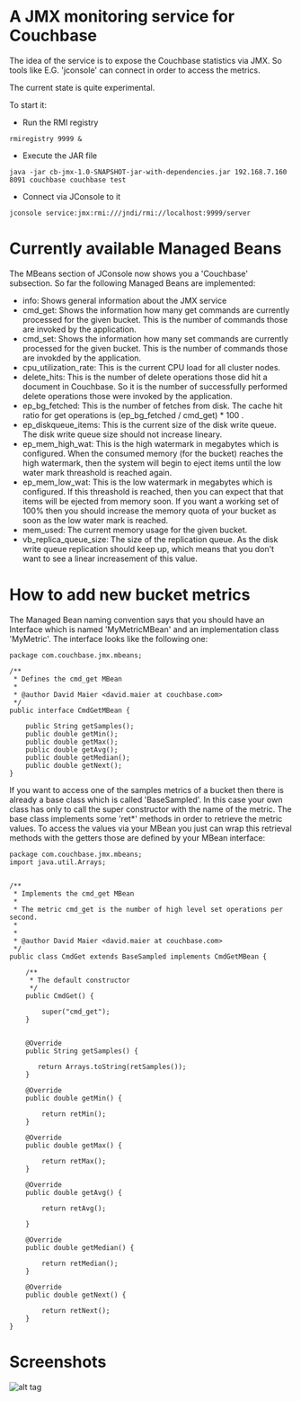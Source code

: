 # A JMX monitoring service for Couchbase

The idea of the service is to expose the Couchbase statistics via JMX. So tools like E.G. 'jconsole' can connect in order to access the metrics.

The current state is quite experimental.

To start it:

* Run the RMI registry
```
rmiregistry 9999 &
```

* Execute the JAR file
```
java -jar cb-jmx-1.0-SNAPSHOT-jar-with-dependencies.jar 192.168.7.160 8091 couchbase couchbase test
```

* Connect via JConsole to it
```
jconsole service:jmx:rmi:///jndi/rmi://localhost:9999/server
```


# Currently available Managed Beans
The MBeans section of JConsole now shows you a 'Couchbase' subsection. So far the following Managed Beans are implemented:

* info: Shows general information about the JMX service
* cmd_get: Shows the information how many get commands are currently processed for the given bucket. This is the number of commands those are invoked by the application.
* cmd_set: Shows the information how many set commands are currently processed for the given bucket. This is the number of commands those are invokded by the application.
* cpu_utilization_rate: This is the current CPU load for all cluster nodes.
* delete_hits: This is the number of delete operations those did hit a document in Couchbase. So it is the number of successfully performed delete operations those were invoked by the application.
* ep_bg_fetched: This is the number of fetches from disk. The cache hit ratio for get operations is (ep_bg_fetched / cmd_get) * 100 .
* ep_diskqueue_items: This is the current size of the disk write queue. The disk write queue size should not increase lineary.
* ep_mem_high_wat: This is the high watermark in megabytes which is configured. When the consumed memory (for the bucket) reaches the high watermark, then the system will begin to eject items until the low water mark threashold is reached again.
* ep_mem_low_wat: This is the low watermark in megabytes which is configured. If this threashold is reached, then you can expect that that items will be ejected from memory soon. If you want a working set of 100% then you should increase the memory quota of your bucket as soon as the low water mark is reached.
* mem_used: The current memory usage for the given bucket.
* vb_replica_queue_size: The size of the replication queue. As the disk write queue replication should keep up, which means that you don't want to see a linear increasement of this value.

# How to add new bucket metrics

The Managed Bean naming convention says that you should have an Interface which is named 'MyMetricMBean' and an implementation class 'MyMetric'. The interface looks like the following one:

```
package com.couchbase.jmx.mbeans;

/**
 * Defines the cmd_get MBean
 * 
 * @author David Maier <david.maier at couchbase.com>
 */
public interface CmdGetMBean {
    
    public String getSamples();
    public double getMin();
    public double getMax();
    public double getAvg();
    public double getMedian();
    public double getNext();
}
```

If you want to access one of the samples metrics of a bucket then there is already a base class which is called 'BaseSampled'. In this case your own class has only to call the super constructor with the name of the metric. The base class implements some 'ret*' methods in order to retrieve the metric values. To access the values via your MBean you just can wrap this retrieval methods with the getters those are defined by your MBean interface:

```
package com.couchbase.jmx.mbeans;
import java.util.Arrays;


/**
 * Implements the cmd_get MBean
 * 
 * The metric cmd_get is the number of high level set operations per second.
 * 
 * 
 * @author David Maier <david.maier at couchbase.com>
 */
public class CmdGet extends BaseSampled implements CmdGetMBean {
         
    /**
     * The default constructor
     */
    public CmdGet() {

        super("cmd_get");
    }
   
    
    @Override
    public String getSamples() {
        
       return Arrays.toString(retSamples());
    }
    
    @Override
    public double getMin() {
        
        return retMin();
    }
    
    @Override
    public double getMax() {
        
        return retMax();
    }

    @Override
    public double getAvg() {
             
        return retAvg();
        
    }

    @Override
    public double getMedian() {
        
        return retMedian();
    }   

    @Override
    public double getNext() {
        
        return retNext();
    }
}

```

# Screenshots
![alt tag](https://raw.github.com/dmaier-couchbase/cb-jmx/master/assets/screen2.png)


